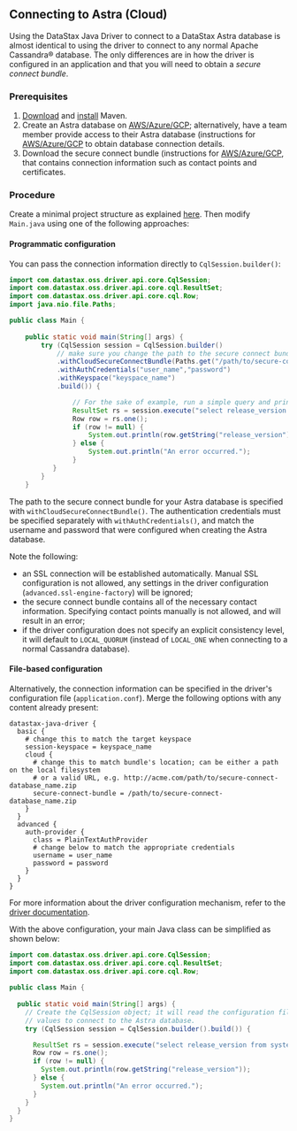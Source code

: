 ## Connecting to Astra (Cloud)

Using the DataStax Java Driver to connect to a DataStax Astra database is almost identical to using
the driver to connect to any normal Apache Cassandra® database. The only differences are in how the
driver is configured in an application and that you will need to obtain a *secure connect bundle*.

### Prerequisites

1. [Download][Download Maven] and [install][Install Maven] Maven.
2. Create an Astra database on [AWS/Azure/GCP][Create an Astra database - AWS/Azure/GCP];
   alternatively, have a team member provide access to their
   Astra database (instructions for [AWS/Azure/GCP][Access an Astra database - AWS/Azure/GCP] to
   obtain database connection details.
3. Download the secure connect bundle (instructions for 
   [AWS/Azure/GCP][Download the secure connect bundle - AWS/Azure/GCP], that contains connection
   information such as contact points and certificates.

### Procedure

Create a minimal project structure as explained [here][minimal project structure]. Then modify
`Main.java` using one of the following approaches:

#### Programmatic configuration

You can pass the connection information directly to `CqlSession.builder()`:

```java
import com.datastax.oss.driver.api.core.CqlSession;
import com.datastax.oss.driver.api.core.cql.ResultSet;
import com.datastax.oss.driver.api.core.cql.Row;
import java.nio.file.Paths;

public class Main {
  
    public static void main(String[] args) {
        try (CqlSession session = CqlSession.builder()
            // make sure you change the path to the secure connect bundle below
            .withCloudSecureConnectBundle(Paths.get("/path/to/secure-connect-database_name.zip"))
            .withAuthCredentials("user_name","password")
            .withKeyspace("keyspace_name")
            .build()) {

                // For the sake of example, run a simple query and print the results
                ResultSet rs = session.execute("select release_version from system.local");
                Row row = rs.one();
                if (row != null) {
                    System.out.println(row.getString("release_version"));
                } else {
                    System.out.println("An error occurred.");
                }
           }
        }
    }
```

The path to the secure connect bundle for your Astra database is specified with
`withCloudSecureConnectBundle()`. The authentication credentials must be specified separately with
`withAuthCredentials()`, and match the username and password that were configured when creating the
Astra database.

Note the following:

* an SSL connection will be established automatically. Manual SSL configuration is not allowed, any
  settings in the driver configuration (`advanced.ssl-engine-factory`) will be ignored;
* the secure connect bundle contains all of the necessary contact information. Specifying contact
  points manually is not allowed, and will result in an error;
* if the driver configuration does not specify an explicit consistency level, it will default to
  `LOCAL_QUORUM` (instead of `LOCAL_ONE` when connecting to a normal Cassandra database). 

#### File-based configuration

Alternatively, the connection information can be specified in the driver's configuration file
(`application.conf`). Merge the following options with any content already present:
      
```properties
datastax-java-driver {
  basic {
    # change this to match the target keyspace
    session-keyspace = keyspace_name
    cloud {
      # change this to match bundle's location; can be either a path on the local filesystem
      # or a valid URL, e.g. http://acme.com/path/to/secure-connect-database_name.zip
      secure-connect-bundle = /path/to/secure-connect-database_name.zip
    }
  }
  advanced {
    auth-provider {
      class = PlainTextAuthProvider
      # change below to match the appropriate credentials
      username = user_name 
      password = password
    }
  }
}
```

For more information about the driver configuration mechanism, refer to the [driver documentation].
    
With the above configuration, your main Java class can be simplified as shown below:
    
```java
import com.datastax.oss.driver.api.core.CqlSession;
import com.datastax.oss.driver.api.core.cql.ResultSet;
import com.datastax.oss.driver.api.core.cql.Row;
    
public class Main {
    
  public static void main(String[] args) {
    // Create the CqlSession object; it will read the configuration file and pick the right
    // values to connect to the Astra database.
    try (CqlSession session = CqlSession.builder().build()) {

      ResultSet rs = session.execute("select release_version from system.local");
      Row row = rs.one();
      if (row != null) {
        System.out.println(row.getString("release_version"));
      } else {
        System.out.println("An error occurred.");
      }
    }
  }
}
```

[Download Maven]: https://maven.apache.org/download.cgi
[Install Maven]: https://maven.apache.org/install.html
[Create an Astra database - AWS/Azure/GCP]: https://docs.datastax.com/en/astra/docs/creating-your-astra-database.html
[Access an Astra database - AWS/Azure/GCP]: https://docs.datastax.com/en/astra/docs/obtaining-database-credentials.html#_sharing_your_secure_connect_bundle
[Download the secure connect bundle - AWS/Azure/GCP]: https://docs.datastax.com/en/astra/docs/obtaining-database-credentials.html
[minimal project structure]: ../core/integration/#minimal-project-structure
[driver documentation]: ../core/configuration/
